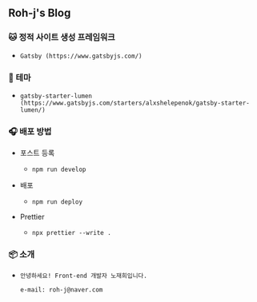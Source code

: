 ## Roh-j's Blog

### :cat: 정적 사이트 생성 프레임워크

- ```
  Gatsby (https://www.gatsbyjs.com/)
  ```

### :palm_tree: 테마

- ```
  gatsby-starter-lumen (https://www.gatsbyjs.com/starters/alxshelepenok/gatsby-starter-lumen/)
  ```

### :headphones: 배포 방법

- 포스트 등록
  - ```
    npm run develop
    ```
- 배포
  - ```
    npm run deploy
    ```
- Prettier
  - ```
    npx prettier --write .
    ```

### :package: 소개

- ```
  안녕하세요! Front-end 개발자 노재희입니다.

  e-mail: roh-j@naver.com
  ```
